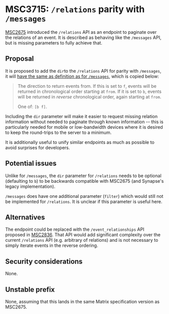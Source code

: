 # MSC3715: `/relations` parity with `/messages`

[MSC2675](https://github.com/matrix-org/matrix-doc/pull/2675) introduced the
`/relations` API as an endpoint to paginate over the relations of an event. It
is described as behaving like the `/messages` API, but is missing parameters
to fully achieve that.


## Proposal

It is proposed to add the `dir`to the `/relations` API for parity with `/messages`,
it will [have the same as definition as for `/messages`](https://spec.matrix.org/v1.2/client-server-api/#get_matrixclientv3roomsroomidmessages),
which is copied below:

> The direction to return events from. If this is set to `f`, events will
> be returned in chronological order starting at `from`. If it is set to `b`,
> events will be returned in *reverse* chronological order, again starting at `from`.
>
> One of: `[b f]`.

Including the `dir` parameter will make it easier to request missing relation
information without needed to paginate through known information -- this is
particularly needed for mobile or low-bandwidth devices where it is desired to
keep the round-trips to the server to a minimum.

It is additionally useful to unify similar endpoints as much as possible to avoid
surprises for developers.


## Potential issues

Unlike for `/messages`, the `dir` parameter for `/relations` needs to be optional
(defaulting to `b`) to be backwards  compatible with MSC2675 (and Synapse's
legacy implementation).

`/messages` does have one additional parameter (`filter`) which would still not
be implemented for `/relations`. It is unclear if this parameter is useful here.


## Alternatives

The endpoint could be replaced with the `/event_relationships` API proposed in
[MSC2836](https://github.com/matrix-org/matrix-doc/pull/2836). That API would
add significant complexity over the current `/relations` API (e.g. arbitrary
of relations) and is not necessary to simply iterate events in the reverse ordering.


## Security considerations

None.

## Unstable prefix

None, assuming that this lands in the same Matrix specification version as MSC2675.
